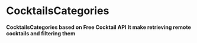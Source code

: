# CocktailsCategories
**CocktailsCategories based on Free Cocktail API**
**It make retrieving remote cocktails and filtering them**
